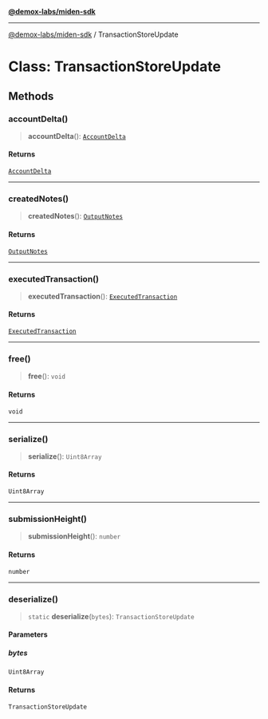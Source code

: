 [**@demox-labs/miden-sdk**](../README.md)

***

[@demox-labs/miden-sdk](../README.md) / TransactionStoreUpdate

# Class: TransactionStoreUpdate

## Methods

### accountDelta()

> **accountDelta**(): [`AccountDelta`](AccountDelta.md)

#### Returns

[`AccountDelta`](AccountDelta.md)

***

### createdNotes()

> **createdNotes**(): [`OutputNotes`](OutputNotes.md)

#### Returns

[`OutputNotes`](OutputNotes.md)

***

### executedTransaction()

> **executedTransaction**(): [`ExecutedTransaction`](ExecutedTransaction.md)

#### Returns

[`ExecutedTransaction`](ExecutedTransaction.md)

***

### free()

> **free**(): `void`

#### Returns

`void`

***

### serialize()

> **serialize**(): `Uint8Array`

#### Returns

`Uint8Array`

***

### submissionHeight()

> **submissionHeight**(): `number`

#### Returns

`number`

***

### deserialize()

> `static` **deserialize**(`bytes`): `TransactionStoreUpdate`

#### Parameters

##### bytes

`Uint8Array`

#### Returns

`TransactionStoreUpdate`

